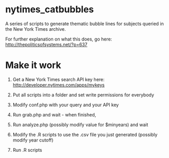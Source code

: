 nytimes_catbubbles
==================

A series of scripts to generate thematic bubble lines for subjects queried in the New York Times archive.

For further explanation on what this does, go here: http://thepoliticsofsystems.net/?p=637

Make it work
============
1) Get a New York Times search API key here: http://developer.nytimes.com/apps/mykeys

2) Put all scripts into a folder and set write permissions for everybody

3) Modify conf.php with your query and your API key

4) Run grab.php and wait - when finished,

5) Run analyze.php (possibly modify value for $minyears) and wait

6) Modify the .R scripts to use the .csv file you just generated (possibly modify year cutoff)

7) Run .R scripts
